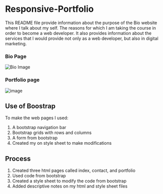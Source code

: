 # Responsive-Portfolio
 
This README file provide information about the purpose of the Bio website where I talk about my self. The reasons for which I am taking the course in order to become a web developer. 
It also provides information about the services that I would provide not only as a web developer, but also in digital marketing.

### Bio Page
![Bio Image](https://user-images.githubusercontent.com/71811501/104882893-ab1fb080-5918-11eb-85c5-319386a3da3c.png)
### Portfolio page
![image](https://user-images.githubusercontent.com/71811501/104882994-daceb880-5918-11eb-958d-2121cf4df438.png)



## Use of Boostrap
To make the web pages I used:
1. A bootstrap navigation bar
2. Bootstrap grids with rows and columns
3. A form from bootstrap
4. Created my on style sheet to make modifications

## Process
1. Created three html pages called index, contact, and portfolio
2. Used code from bootstrap
2. Created a style sheet to modify the code from bootstrap
3. Added descriptive notes on my html and style sheet files